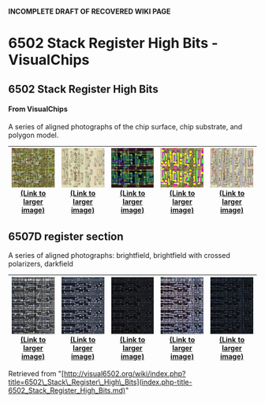 **INCOMPLETE DRAFT OF RECOVERED WIKI PAGE**

# 6502 Stack Register High Bits - VisualChips

## 6502 Stack Register High Bits

#### From VisualChips

A series of aligned photographs of the chip surface, chip substrate, and polygon model.

| ![Image (no description given)](images/thumb/7/70/Stack_reg_high2_top.jpg/200px-Stack_reg_high2_top.jpg) [(Link to larger image)](index.php-title-File-Stack_reg_high2_top.jpg.md) | ![Image (no description given)](images/thumb/1/15/Stack_reg_high2_sub.jpg/200px-Stack_reg_high2_sub.jpg) [(Link to larger image)](index.php-title-File-Stack_reg_high2_sub.jpg.md) | ![Image (no description given)](images/thumb/0/0d/Stack_reg_high2_vec.jpg/200px-Stack_reg_high2_vec.jpg) [(Link to larger image)](index.php-title-File-Stack_reg_high2_vec.jpg.md) | ![Image (no description given)](images/thumb/f/f1/Stack_reg_high2_subTied.jpg/200px-Stack_reg_high2_subTied.jpg) [(Link to larger image)](index.php-title-File-Stack_reg_high2_subTied.jpg.md) | ![Image (no description given)](images/thumb/b/ba/Stack_reg_high2_SPVTB.jpg/200px-Stack_reg_high2_SPVTB.jpg) [(Link to larger image)](index.php-title-File-Stack_reg_high2_SPVTB.jpg.md) |
|:---:|:---:|:---:|:---:|:---:|

## 6507D register section

A series of aligned photographs: brightfield, brightfield with crossed polarizers, darkfield

| ![Image (no description given)](images/thumb/d/d2/6507_20x_top-000000r.jpg/160px-6507_20x_top-000000r.jpg) [(Link to larger image)](index.php-title-File-6507_20x_top-000000r.jpg.md) | ![Image (no description given)](images/thumb/d/d3/6507_20x_top-000003r.jpg/160px-6507_20x_top-000003r.jpg) [(Link to larger image)](index.php-title-File-6507_20x_top-000003r.jpg.md) | ![Image (no description given)](images/thumb/3/36/6507_20x_top-000004r.jpg/160px-6507_20x_top-000004r.jpg) [(Link to larger image)](index.php-title-File-6507_20x_top-000004r.jpg.md) | ![Image (no description given)](images/thumb/b/b7/6507_20x_top-000007r.jpg/160px-6507_20x_top-000007r.jpg) [(Link to larger image)](index.php-title-File-6507_20x_top-000007r.jpg.md) | ![Image (no description given)](images/thumb/8/89/6507_20x_top-000008r.jpg/160px-6507_20x_top-000008r.jpg) [(Link to larger image)](index.php-title-File-6507_20x_top-000008r.jpg.md) |
|:---:|:---:|:---:|:---:|:---:|

Retrieved from "[http://visual6502.org/wiki/index.php?title=6502\_Stack\_Register\_High\_Bits](index.php-title-6502_Stack_Register_High_Bits.md)"

